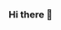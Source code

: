 ### Hi there 👋

<!--
**Kalyancln/Kalyancln** is a ✨ _special_ ✨ repository because its `README.md` (this file) appears on your GitHub profile.

Here are some ideas to get you started:

- 🔭 Hi I’m Kalyan Chilakamarri a data enthusiast
- 🌱 I’m proficient in implementing machine learning algorithms and skilled in crafting efficient data pipelines
- 👯 I'm looking to collaborate on exciting data-driven projects that leverage my skills in machine learning and data pipeline development
- 📫 How to reach me: https://www.linkedin.com/in/kalyan96/
-->
